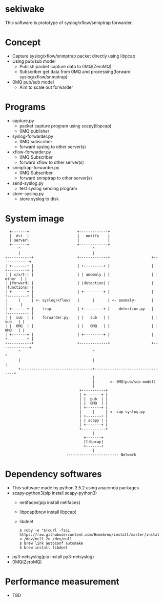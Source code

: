 # sekiwake
This software is prototype of syslog/xflow/snmptrap forwarder.

# Concept
- Capture syslog/xflow/snmptrap packet directly using libpcap
- Using pub/sub model
  - Publish packet capture data to 0MQ(ZeroMQ)
  - Subscriber get data from 0MQ and processing(forward syslog/xflow/snmptrap)
- 0MQ pub/sub model
  - Aim to scale out forwarder

# Programs
- capture.py
  - packet capture program using scapy(libpcap)
  - 0MQ publisher
- syslog-forwarder.py
  - 0MQ subscriber
  - forward syslog to other server(s)
- xflow-forwarder.py
  - 0MQ Subscriber
  - forward xflow to other server(s)
- snmptrap-forwarder.py
  - 0MQ Subscriber
  - forward snmptrap to other server(s)
- send-syslog.py
  - test syslog sending program
- store-syslog.py
  - store syslog to disk

# System image
```
  +-------+                      +-------------+
  |  dst  |                      |   notify    |
  | server|                      |             |
  +-------+                      +-------------+
      ^                                 ^
      |                                 |
+-----------+                    +-------------+                   +-------------+
| +-------+ |                    | +---------+ |                   | +---------+ |
| | s/x/t-| |                    | | anomaly | |                   | |  other  | |
| |forward| |                    | |detection| |                   | |functions| |
| +-------+ |                    | +---------+ |                   | +---------+ |
|     |     | <- syslog/xflow/   |      |      | <- anomaly-       |      |      |
| +-------+ |    trap-           | +---------+ |    detection.py   | +---------+ |
| |  sub  | |    forwarder.py    | |   sub   | |                   | |   sub   | |
| |  0MQ  | |                    | |   0MQ   | |                   | |   0MQ   | |
| +-------+ |                    | +---------+ |                   | +---------+ |
+-----------+                    +-------------+                   +-------------+
      ^                                 ^                                 ^
      |                                 |                                 |
      +---------------------------------+---------------------------------+
                                        |
                                        |       <- 0MQ(pub/sub model)
                                        |
                                  +-----------+
                                  | +-------+ |
                                  | |  pub  | |
                                  | |  0MQ  | |
                                  | +-------+ |
                                  |     |     | <- cap-syslog.py
                                  | +-------+ |
                                  | | scapy | |
                                  | +-------+ |
                                  +-----------+
                                        |
                                    +-------+
                                    |libpcap|
                                    +-------+
                                        |
                            ------------------------ Network

```

# Dependency softwares
- This software made by python 3.5.2 using anaconda packages
- scapy-python3(pip install scapy-python3)
  - netifaces(pip install netifaces)
  - libpcap(brew install libpcap)
  - libdnet

    ```
    $ ruby -e "$(curl -fsSL https://raw.githubusercontent.com/Homebrew/install/master/install)" < /dev/null 2> /dev/null
    $ brew link autoconf automake
    $ brew install libdnet
    ```
- py3-netsyslog(pip install py3-netsyslog)
- 0MQ(ZeroMQ)


# Performance measurement
- TBD
